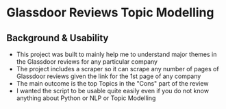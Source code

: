 # Glassdoor Reviews Topic Modelling

## Background & Usability
- This project was built to mainly help me to understand major themes in the Glassdoor reviews for any particular company
- The project includes a scraper so it can scrape any number of pages of Glassdoor reviews given the link for the 1st page of any company
- The main outcome is the top Topics in the "Cons" part of the review
- I wanted the script to be usable quite easily even if you do not know anything about Python or NLP or Topic Modelling

